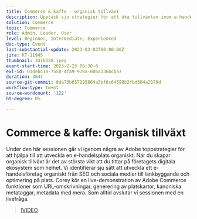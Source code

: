 ```yaml
---
title: Commerce & kaffe - organisk tillväxt
description: Upptäck sju strategier för att öka tillväxten inom e-handel med Corey Gelato, inklusive SEO, sociala medier och optimering på plats, plus Adobe Commerce verktyg som URL-omskrivning, generering av webbplatskartor och metadatahantering.
solution: Commerce
topic: Commerce
role: Admin, Leader, User
level: Beginner, Intermediate, Experienced
doc-type: Event
last-substantial-update: 2023-03-03T00:00:00Z
jira: KT-11945
thumbnail: 3416128.jpeg
event-start-time: 2023-2-23 08:30-8
exl-id: 01debc18-7558-4fa9-978a-0d6a336bcba7
duration: 3641
source-git-commit: 8da73b657295864a3bf6c64598b2fbd664a2379d
workflow-type: tm+mt
source-wordcount: '122'
ht-degree: 0%

---
```


# Commerce &amp; kaffe: Organisk tillväxt

Under den här sessionen går vi igenom några av Adobe toppstrategier för att hjälpa till att utveckla en e-handelsplats organiskt. När du skapar organisk tillväxt är det av största vikt att du tittar på företagets digitala ekosystem som helhet. Vi identifierar sju sätt att utveckla ett e-handelsföretag organiskt från SEO och sociala medier till länkbyggande och optimering på plats. Corey kör en live-demonstration av Adobe Commerce funktioner som URL-omskrivningar, generering av platskartor, kanoniska metataggar, metadata med mera. Som alltid avslutar vi sessionen med en livefråga.

>[!VIDEO](https://video.tv.adobe.com/v/3416128/?quality=12&learn=on)
